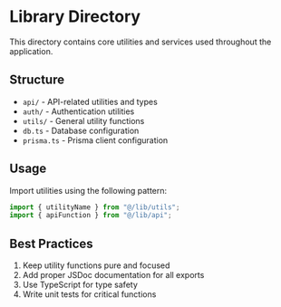 # Library Directory

This directory contains core utilities and services used throughout the application.

## Structure

- `api/` - API-related utilities and types
- `auth/` - Authentication utilities
- `utils/` - General utility functions
- `db.ts` - Database configuration
- `prisma.ts` - Prisma client configuration

## Usage

Import utilities using the following pattern:
```typescript
import { utilityName } from "@/lib/utils";
import { apiFunction } from "@/lib/api";
```

## Best Practices

1. Keep utility functions pure and focused
2. Add proper JSDoc documentation for all exports
3. Use TypeScript for type safety
4. Write unit tests for critical functions